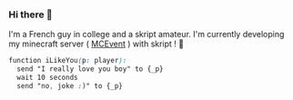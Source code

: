 ### **Hi there 👋**

I'm a French guy in college and a skript amateur.
I'm currently developing my minecraft server ( [MCEvent](https://mcevent.ga/discord) ) with skript ! 🌠

```css
function iLikeYou(p: player):
  send "I really love you boy" to {_p}
  wait 10 seconds
  send "no, joke :)" to {_p}
```
